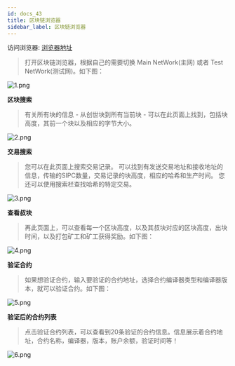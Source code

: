 ```yaml
---
id: docs_43
title: 区块链浏览器
sidebar_label: 区块链浏览器
---
```


访问浏览器: [浏览器地址](https://explorer.simplechain.com/)

> 打开区块链浏览器，根据自己的需要切换 Main NetWork(主网) 或者 Test NetWork(测试网)。如下图：

![1.png](https://i.loli.net/2020/04/23/eI1r49TdX7oxK5p.png)

**区块搜索**

> 有关所有块的信息 - 从创世块到所有当前块 - 可以在此页面上找到，包括块高度，其前一个块以及相应的字节大小。 

![2.png](https://i.loli.net/2020/04/23/O64uwKCDyv3c5Fm.png)

**交易搜索**

> 您可以在此页面上搜索交易记录。 可以找到有发送交易地址和接收地址的信息，传输的SIPC数量，交易记录的块高度，相应的哈希和生产时间。 您还可以使用搜索栏查找哈希的特定交易。

![3.png](https://i.loli.net/2020/04/23/xFf3HNpQUwMJInA.png)

**查看叔块**

> 再此页面上，可以查看每一个区块高度，以及其叔块对应的区块高度，出块时间，以及打包矿工和矿工获得奖励。如下图：

![4.png](https://i.loli.net/2020/04/23/dID7LgewEN4rbji.png)

**验证合约**

> 如果想验证合约，输入要验证的合约地址，选择合约编译器类型和编译器版本，就可以验证合约。如下图：

![5.png](https://i.loli.net/2020/04/23/sVdGBAJitkgFMHu.png)

**验证后的合约列表**

> 点击验证合约列表，可以查看到20条验证的合约信息。信息展示着合约地址，合约名称，编译器，版本，账户余额，验证时间等！

![6.png](https://i.loli.net/2020/04/23/GrTd2XzARLUEhJm.png)


